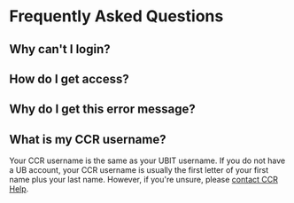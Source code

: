# Frequently Asked Questions

## Why can't I login?

## How do I get access?

## Why do I get this error message?

## What is my CCR username?

Your CCR username is the same as your UBIT username.  If you do not have a UB account, your CCR username is usually the first letter of your first name plus your last name.  However, if you're unsure, please [contact CCR Help](help.md).
  
